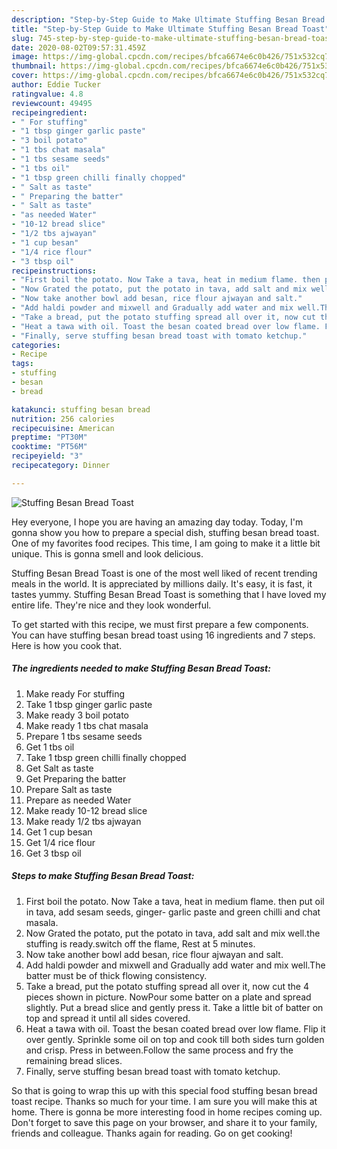```yaml
---
description: "Step-by-Step Guide to Make Ultimate Stuffing Besan Bread Toast"
title: "Step-by-Step Guide to Make Ultimate Stuffing Besan Bread Toast"
slug: 745-step-by-step-guide-to-make-ultimate-stuffing-besan-bread-toast
date: 2020-08-02T09:57:31.459Z
image: https://img-global.cpcdn.com/recipes/bfca6674e6c0b426/751x532cq70/stuffing-besan-bread-toast-recipe-main-photo.jpg
thumbnail: https://img-global.cpcdn.com/recipes/bfca6674e6c0b426/751x532cq70/stuffing-besan-bread-toast-recipe-main-photo.jpg
cover: https://img-global.cpcdn.com/recipes/bfca6674e6c0b426/751x532cq70/stuffing-besan-bread-toast-recipe-main-photo.jpg
author: Eddie Tucker
ratingvalue: 4.8
reviewcount: 49495
recipeingredient:
- " For stuffing"
- "1 tbsp ginger garlic paste"
- "3 boil potato"
- "1 tbs chat masala"
- "1 tbs sesame seeds"
- "1 tbs oil"
- "1 tbsp green chilli finally chopped"
- " Salt as taste"
- " Preparing the batter"
- " Salt as taste"
- "as needed Water"
- "10-12 bread slice"
- "1/2 tbs ajwayan"
- "1 cup besan"
- "1/4 rice flour"
- "3 tbsp oil"
recipeinstructions:
- "First boil the potato. Now Take a tava, heat in medium flame. then put oil in tava, add sesam seeds, ginger- garlic paste and green chilli and chat masala."
- "Now Grated the potato, put the potato in tava, add salt and mix well.the stuffing is ready.switch off the flame, Rest at 5 minutes."
- "Now take another bowl add besan, rice flour ajwayan and salt."
- "Add haldi powder and mixwell and Gradually add water and mix well.The batter must be of thick flowing consistency."
- "Take a bread, put the potato stuffing spread all over it, now cut the 4 pieces shown in picture. NowPour some batter on a plate and spread slightly. Put a bread slice and gently press it. Take a little bit of batter on top and spread it until all sides covered."
- "Heat a tawa with oil. Toast the besan coated bread over low flame. Flip it over gently. Sprinkle some oil on top and cook till both sides turn golden and crisp. Press in between.Follow the same process and fry the remaining bread slices."
- "Finally, serve stuffing besan bread toast with tomato ketchup."
categories:
- Recipe
tags:
- stuffing
- besan
- bread

katakunci: stuffing besan bread 
nutrition: 256 calories
recipecuisine: American
preptime: "PT30M"
cooktime: "PT56M"
recipeyield: "3"
recipecategory: Dinner

---
```



![Stuffing Besan Bread Toast](https://img-global.cpcdn.com/recipes/bfca6674e6c0b426/751x532cq70/stuffing-besan-bread-toast-recipe-main-photo.jpg)

Hey everyone, I hope you are having an amazing day today. Today, I'm gonna show you how to prepare a special dish, stuffing besan bread toast. One of my favorites food recipes. This time, I am going to make it a little bit unique. This is gonna smell and look delicious.



Stuffing Besan Bread Toast is one of the most well liked of recent trending meals in the world. It is appreciated by millions daily. It's easy, it is fast, it tastes yummy. Stuffing Besan Bread Toast is something that I have loved my entire life. They're nice and they look wonderful.


To get started with this recipe, we must first prepare a few components. You can have stuffing besan bread toast using 16 ingredients and 7 steps. Here is how you cook that.

<!--inarticleads1-->

##### The ingredients needed to make Stuffing Besan Bread Toast:

1. Make ready  For stuffing
1. Take 1 tbsp ginger garlic paste
1. Make ready 3 boil potato
1. Make ready 1 tbs chat masala
1. Prepare 1 tbs sesame seeds
1. Get 1 tbs oil
1. Take 1 tbsp green chilli finally chopped
1. Get  Salt as taste
1. Get  Preparing the batter
1. Prepare  Salt as taste
1. Prepare as needed Water
1. Make ready 10-12 bread slice
1. Make ready 1/2 tbs ajwayan
1. Get 1 cup besan
1. Get 1/4 rice flour
1. Get 3 tbsp oil




<!--inarticleads2-->

##### Steps to make Stuffing Besan Bread Toast:

1. First boil the potato. Now Take a tava, heat in medium flame. then put oil in tava, add sesam seeds, ginger- garlic paste and green chilli and chat masala.
1. Now Grated the potato, put the potato in tava, add salt and mix well.the stuffing is ready.switch off the flame, Rest at 5 minutes.
1. Now take another bowl add besan, rice flour ajwayan and salt.
1. Add haldi powder and mixwell and Gradually add water and mix well.The batter must be of thick flowing consistency.
1. Take a bread, put the potato stuffing spread all over it, now cut the 4 pieces shown in picture. NowPour some batter on a plate and spread slightly. Put a bread slice and gently press it. Take a little bit of batter on top and spread it until all sides covered.
1. Heat a tawa with oil. Toast the besan coated bread over low flame. Flip it over gently. Sprinkle some oil on top and cook till both sides turn golden and crisp. Press in between.Follow the same process and fry the remaining bread slices.
1. Finally, serve stuffing besan bread toast with tomato ketchup.




So that is going to wrap this up with this special food stuffing besan bread toast recipe. Thanks so much for your time. I am sure you will make this at home. There is gonna be more interesting food in home recipes coming up. Don't forget to save this page on your browser, and share it to your family, friends and colleague. Thanks again for reading. Go on get cooking!
